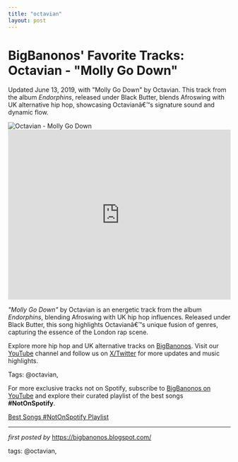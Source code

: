 ```yaml
---
title: "octavian"
layout: post
---
```

<!-- Post Title -->
<h1 >BigBanonos' Favorite Tracks: Octavian - "Molly Go Down"</h1> <!-- Introductory Text -->
<p >Updated June 13, 2019, with "Molly Go Down" by Octavian. This track from the album <em>Endorphins</em>, released under Black Butter, blends Afroswing with UK alternative hip hop, showcasing Octavianâ€™s signature sound and dynamic flow.</p> <!-- Featured Image -->
<div > <img src="https://i.scdn.co/image/ab67616d00001e024c1ec579e8b37fab31036f10" alt="Octavian - Molly Go Down" />
</div> <!-- YouTube Video Embed -->
<div > <iframe width="100%" height="385" src="https://www.youtube.com/embed/lRZIQwe8tt0" title="OCTAVIAN - MOLLY GO DOWN [432HZ]" frameborder="0" allow="accelerometer; autoplay; clipboard-write; encrypted-media; gyroscope; picture-in-picture; web-share" referrerpolicy="strict-origin-when-cross-origin" allowfullscreen></iframe>
</div> <!-- Song Information -->
<div > <p><em>"Molly Go Down"</em> by Octavian is an energetic track from the album <em>Endorphins</em>, blending Afroswing with UK hip hop influences. Released under Black Butter, this song highlights Octavianâ€™s unique fusion of genres, capturing the essence of the London rap scene.</p>
</div> <!-- Footer Links -->
<div > <p>Explore more hip hop and UK alternative tracks on <a href="https://bigbanonos.blogspot.com/" target="_blank">BigBanonos</a>. Visit our <a href="https://www.youtube.com/@BigBanonos" target="_blank">YouTube</a> channel and follow us on <a href="https://x.com/bigbanonos" target="_blank">X/Twitter</a> for more updates and music highlights.</p>
</div> <!-- Tags -->
<p >Tags: @octavian,</p>


<!--Subscribe and Playlist Links-->
<div>
    <p>For more exclusive tracks not on Spotify, subscribe to <a href="https://www.youtube.com/@BigBanonos" target="_blank">BigBanonos on YouTube</a> and explore their curated playlist of the best songs <strong>#NotOnSpotify</strong>.</p>
    <p><a href="https://www.youtube.com/playlist?list=PLtuNtuTatqI0kFahUCbtbfenC_ET5O_tr" target="_blank">Best Songs #NotOnSpotify Playlist<br /></a></p></div>

<hr />

<p><em>first posted by</em> <a href="https://bigbanonos.blogspot.com/" rel="noopener" target="_new">https://bigbanonos.blogspot.com/</a></p>

<p>tags: @octavian,</p>
